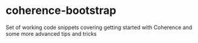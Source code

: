 coherence-bootstrap
===================

Set of working code snippets covering getting started with Coherence and some more advanced tips and tricks
